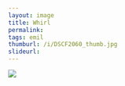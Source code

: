 ```yaml
---
layout: image
title: Whirl
permalink: 
tags: emil
thumburl: /i/DSCF2060_thumb.jpg
slideurl: 
---
```


![]({{site.url}}/i/DSCF2060_thumb.jpg)


